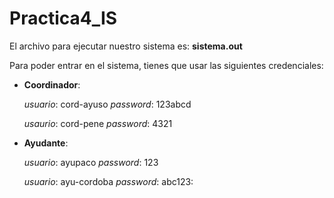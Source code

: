 # Practica4_IS
El archivo para ejecutar nuestro sistema es: **sistema.out** 

Para poder entrar en el sistema, tienes que usar las siguientes credenciales:

- **Coordinador**:

  _usuario_: cord-ayuso _password_: 123abcd
  
  _usaurio_: cord-pene _password_: 4321
  
- **Ayudante**:

  _usuario_: ayupaco _password_: 123
  
  _usuario_: ayu-cordoba _password_: abc123: 

